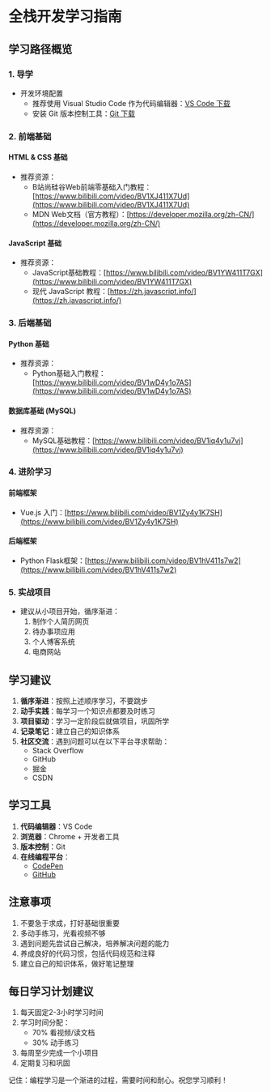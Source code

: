 # 全栈开发学习指南

## 学习路径概览

### 1. 导学
- 开发环境配置
  - 推荐使用 Visual Studio Code 作为代码编辑器：[VS Code 下载](https://code.visualstudio.com/)
  - 安装 Git 版本控制工具：[Git 下载](https://git-scm.com/)

### 2. 前端基础
#### HTML & CSS 基础
- 推荐资源：
  - B站尚硅谷Web前端零基础入门教程：[https://www.bilibili.com/video/BV1XJ411X7Ud](https://www.bilibili.com/video/BV1XJ411X7Ud)
  - MDN Web文档（官方教程）：[https://developer.mozilla.org/zh-CN/](https://developer.mozilla.org/zh-CN/)

#### JavaScript 基础
- 推荐资源：
  - JavaScript基础教程：[https://www.bilibili.com/video/BV1YW411T7GX](https://www.bilibili.com/video/BV1YW411T7GX)
  - 现代 JavaScript 教程：[https://zh.javascript.info/](https://zh.javascript.info/)

### 3. 后端基础
#### Python 基础
- 推荐资源：
  - Python基础入门教程：[https://www.bilibili.com/video/BV1wD4y1o7AS](https://www.bilibili.com/video/BV1wD4y1o7AS)

#### 数据库基础 (MySQL)
- 推荐资源：
  - MySQL基础教程：[https://www.bilibili.com/video/BV1iq4y1u7vj](https://www.bilibili.com/video/BV1iq4y1u7vj)

### 4. 进阶学习
#### 前端框架
- Vue.js 入门：[https://www.bilibili.com/video/BV1Zy4y1K7SH](https://www.bilibili.com/video/BV1Zy4y1K7SH)

#### 后端框架
- Python Flask框架：[https://www.bilibili.com/video/BV1hV411s7w2](https://www.bilibili.com/video/BV1hV411s7w2)

### 5. 实战项目
- 建议从小项目开始，循序渐进：
  1. 制作个人简历网页
  2. 待办事项应用
  3. 个人博客系统
  4. 电商网站

## 学习建议
1. **循序渐进**：按照上述顺序学习，不要跳步
2. **动手实践**：每学习一个知识点都要及时练习
3. **项目驱动**：学习一定阶段后就做项目，巩固所学
4. **记录笔记**：建立自己的知识体系
5. **社区交流**：遇到问题可以在以下平台寻求帮助：
   - Stack Overflow
   - GitHub
   - 掘金
   - CSDN

## 学习工具
1. **代码编辑器**：VS Code
2. **浏览器**：Chrome + 开发者工具
3. **版本控制**：Git
4. **在线编程平台**：
   - [CodePen](https://codepen.io/)
   - [GitHub](https://github.com/)

## 注意事项
1. 不要急于求成，打好基础很重要
2. 多动手练习，光看视频不够
3. 遇到问题先尝试自己解决，培养解决问题的能力
4. 养成良好的代码习惯，包括代码规范和注释
5. 建立自己的知识体系，做好笔记整理

## 每日学习计划建议
1. 每天固定2-3小时学习时间
2. 学习时间分配：
   - 70% 看视频/读文档
   - 30% 动手练习
3. 每周至少完成一个小项目
4. 定期复习和巩固

记住：编程学习是一个渐进的过程，需要时间和耐心。祝您学习顺利！
